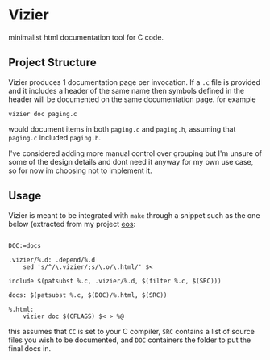 # Vizier

minimalist html documentation tool for C code.

## Project Structure

Vizier produces 1 documentation page per invocation. If a `.c` file is provided
and it includes a header of the same name then symbols defined in the header
will be documented on the same documentation page. for example

```shell
vizier doc paging.c
```

would document items in both `paging.c` and `paging.h`, assuming that `paging.c`
included `paging.h`.

I've considered adding more manual control over grouping but I'm unsure of some
of the design details and dont need it anyway for my own use case, so for now im
choosing not to implement it.

## Usage

Vizier is meant to be integrated with `make` through a snippet such as the one
below (extracted from my project [eos](https://github.com/emm218/eos):

```make

DOC:=docs

.vizier/%.d: .depend/%.d
    sed 's/^/\.vizier/;s/\.o/\.html/' $<

include $(patsubst %.c, .vizier/%.d, $(filter %.c, $(SRC)))

docs: $(patsubst %.c, $(DOC)/%.html, $(SRC))

%.html:
    vizier doc $(CFLAGS) $< > %@

```

this assumes that `CC` is set to your C compiler, `SRC` contains a list of
source files you wish to be documented, and `DOC` containers the folder to put
the final docs in.

